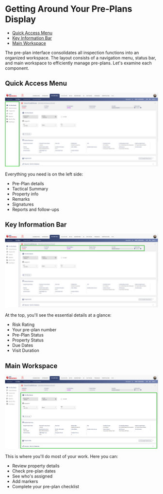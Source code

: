 # Getting Around Your Pre-Plans Display

- [Quick Access Menu](#quick-access-menu)
- [Key Information Bar](#key-information-bar)
- [Main Workspace](#main-workspace)

The pre-plan interface consolidates all inspection functions into an organized workspace. The layout consists of a navigation menu, status bar, and main workspace to efficiently manage pre-plans. Let's examine each component.

## Quick Access Menu

![image-20250203-092617.png](./attachments/image-20250203-092617.png)

Everything you need is on the left side:

- Pre-Plan details
- Tactical Summary
- Property info
- Remarks
- Signatures
- Reports and follow-ups

## Key Information Bar

![image-20250203-092717.png](./attachments/image-20250203-092717.png)

At the top, you'll see the essential details at a glance:

- Risk Rating
- Your pre-plan number
- Pre-Plan Status
- Property Status
- Due Dates
- Visit Duration

## Main Workspace

![image-20250203-092934.png](./attachments/image-20250203-092934.png)

This is where you'll do most of your work. Here you can:

- Review property details
- Check pre-plan dates
- See who's assigned
- Add markers
- Complete your pre-plan checklist